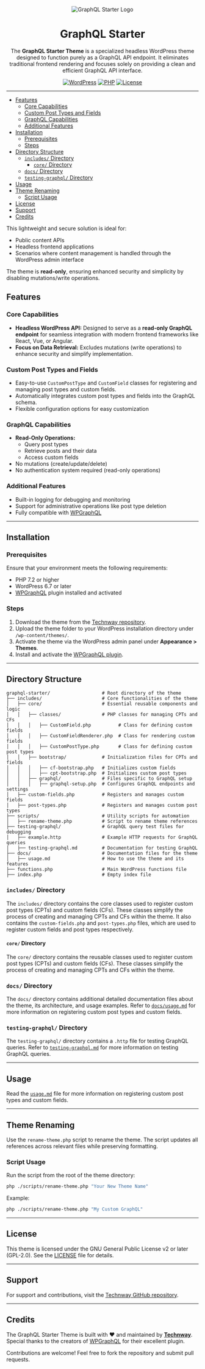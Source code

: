 <div align="center">

![GraphQL Starter Logo](https://i.ibb.co/QMrspvp/graphql-starter-logo.png)
<h1>GraphQL Starter</h1>

The **GraphQL Starter Theme** is a specialized headless WordPress theme designed to function purely as a GraphQL API endpoint. It eliminates traditional frontend rendering and focuses solely on providing a clean and efficient GraphQL API interface.

[![WordPress](https://img.shields.io/badge/WordPress-6.7-blue.svg)](https://wordpress.org/)
[![PHP](https://img.shields.io/badge/PHP-7.2+-purple.svg)](https://php.net/)
[![License](https://img.shields.io/badge/license-GPL--2.0-green.svg)](https://www.gnu.org/licenses/gpl-2.0.html)

</div>

---

- [Features](#features)
  - [Core Capabilities](#core-capabilities)
  - [Custom Post Types and Fields](#custom-post-types-and-fields)
  - [GraphQL Capabilities](#graphql-capabilities)
  - [Additional Features](#additional-features)
- [Installation](#installation)
  - [Prerequisites](#prerequisites)
  - [Steps](#steps)
- [Directory Structure](#directory-structure)
  - [`includes/` Directory](#includes-directory)
    - [`core/` Directory](#core-directory)
  - [`docs/` Directory](#docs-directory)
  - [`testing-graphql/` Directory](#testing-graphql-directory)
- [Usage](#usage)
- [Theme Renaming](#theme-renaming)
  - [Script Usage](#script-usage)
- [License](#license)
- [Support](#support)
- [Credits](#credits)


This lightweight and secure solution is ideal for:
- Public content APIs
- Headless frontend applications
- Scenarios where content management is handled through the WordPress admin interface

The theme is **read-only**, ensuring enhanced security and simplicity by disabling mutations/write operations.

## Features

### Core Capabilities
- **Headless WordPress API:** Designed to serve as a **read-only GraphQL endpoint** for seamless integration with modern frontend frameworks like React, Vue, or Angular.
- **Focus on Data Retrieval:** Excludes mutations (write operations) to enhance security and simplify implementation.

### Custom Post Types and Fields
- Easy-to-use `CustomPostType` and `CustomField` classes for registering and managing post types and custom fields.
- Automatically integrates custom post types and fields into the GraphQL schema.
- Flexible configuration options for easy customization

### GraphQL Capabilities
- **Read-Only Operations:**
  - Query post types
  - Retrieve posts and their data
  - Access custom fields
- No mutations (create/update/delete)
- No authentication system required (read-only operations)

### Additional Features
- Built-in logging for debugging and monitoring
- Support for administrative operations like post type deletion
- Fully compatible with [WPGraphQL](https://wordpress.org/plugins/wp-graphql/)

---

## Installation

### Prerequisites
Ensure that your environment meets the following requirements:
- PHP 7.2 or higher
- WordPress 6.7 or later
- [WPGraphQL](https://wordpress.org/plugins/wp-graphql/) plugin installed and activated

### Steps
1. Download the theme from the [Technway repository](https://github.com/technway/graphql-starter).
2. Upload the theme folder to your WordPress installation directory under `/wp-content/themes/`.
3. Activate the theme via the WordPress admin panel under **Appearance > Themes**.
4. Install and activate the [WPGraphQL plugin](https://wordpress.org/plugins/wp-graphql/).

---

## Directory Structure

```
graphql-starter/                   # Root directory of the theme
├── includes/                      # Core functionalities of the theme
│   ├── core/                      # Essential reusable components and logic
│   │   ├── classes/               # PHP classes for managing CPTs and CFs
│   │   │   ├── CustomField.php          # Class for defining custom fields
│   │   │   ├── CustomFieldRenderer.php  # Class for rendering custom fields
│   │   │   ├── CustomPostType.php       # Class for defining custom post types
│   │   ├── bootstrap/             # Initialization files for CPTs and fields
│   │   │   ├── cf-bootstrap.php   # Initializes custom fields
│   │   │   ├── cpt-bootstrap.php  # Initializes custom post types
│   │   ├── graphql/               # Files specific to GraphQL setup
│   │   │   ├── graphql-setup.php  # Configures GraphQL endpoints and settings
│   ├── custom-fields.php          # Registers and manages custom fields
│   ├── post-types.php             # Registers and manages custom post types
├── scripts/                       # Utility scripts for automation
│   ├── rename-theme.php           # Script to rename theme references
├── testing-graphql/               # GraphQL query test files for debugging
│   ├── example.http               # Example HTTP requests for GraphQL queries
│   ├── testing-graphql.md         # Documentation for testing GraphQL
├── docs/                          # Documentation files for the theme
│   ├── usage.md                   # How to use the theme and its features
├── functions.php                  # Main WordPress functions file
├── index.php                      # Empty index file
```

### `includes/` Directory
The `includes/` directory contains the core classes used to register custom post types (CPTs) and custom fields (CFs). These classes simplify the process of creating and managing CPTs and CFs within the theme. It also contains the `custom-fields.php` and `post-types.php` files, which are used to register custom fields and post types respectively.

#### `core/` Directory
The `core/` directory contains the reusable classes used to register custom post types (CPTs) and custom fields (CFs). These classes simplify the process of creating and managing CPTs and CFs within the theme.

### `docs/` Directory
The `docs/` directory contains additional detailed documentation files about the theme, its architecture, and usage examples. Refer to [`docs/usage.md`](docs/usage.md) for more information on registering custom post types and custom fields.

### `testing-graphql/` Directory
The `testing-graphql/` directory contains a `.http` file for testing GraphQL queries. Refer to [`testing-graphql.md`](testing-graphql/testing-graphql.md) for more information on testing GraphQL queries.

---

## Usage

Read the [`usage.md`](docs/usage.md) file for more information on registering custom post types and custom fields.

---

## Theme Renaming
Use the `rename-theme.php` script to rename the theme. The script updates all references across relevant files while preserving formatting.

### Script Usage
Run the script from the root of the theme directory:
```bash
php ./scripts/rename-theme.php "Your New Theme Name"
```

Example:
```bash
php ./scripts/rename-theme.php "My Custom GraphQL"
```

---

## License
This theme is licensed under the GNU General Public License v2 or later (GPL-2.0). See the [LICENSE](LICENSE) file for details.

---

## Support
For support and contributions, visit the [Technway GitHub repository](https://github.com/technway/graphql-starter).

---

## Credits
The GraphQL Starter Theme is built with ❤️ and maintained by **[Technway](https://technway.biz)**. Special thanks to the creators of [WPGraphQL](https://www.wpgraphql.com/) for their excellent plugin.

Contributions are welcome! Feel free to fork the repository and submit pull requests.
